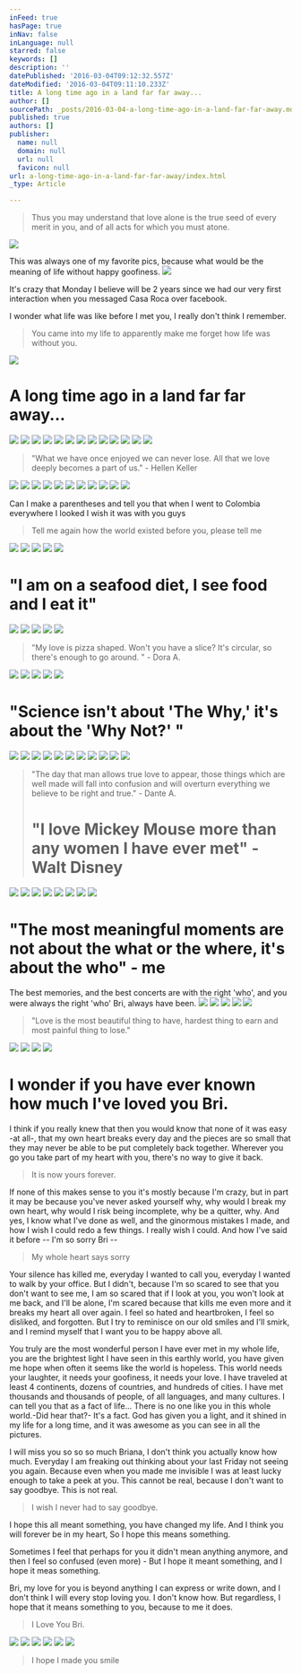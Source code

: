 ```yaml
---
inFeed: true
hasPage: true
inNav: false
inLanguage: null
starred: false
keywords: []
description: ''
datePublished: '2016-03-04T09:12:32.557Z'
dateModified: '2016-03-04T09:11:10.233Z'
title: A long time ago in a land far far away...
author: []
sourcePath: _posts/2016-03-04-a-long-time-ago-in-a-land-far-far-away.md
published: true
authors: []
publisher:
  name: null
  domain: null
  url: null
  favicon: null
url: a-long-time-ago-in-a-land-far-far-away/index.html
_type: Article

---
```

> Thus you may understand that love alone is the true seed of every merit in you, and of all acts for which you must atone.

![](https://s3-us-west-2.amazonaws.com/the-grid-img/p/72b19cacf9f117ffb6bc6ae16d00f32e31aee1c6.jpg)

This was always one of my favorite pics, because what would be the meaning of life without happy goofiness.
![](https://s3-us-west-2.amazonaws.com/the-grid-img/p/4bfee3f1407f5d18ddffc5068cddd6c72b5fee1f.jpg)

It's crazy that Monday I believe will be 2 years since we had our very first interaction when you messaged Casa Roca over facebook.

I wonder what life was like before I met you, I really don't think I remember. 
> 
> You came into my life to apparently make me forget how life was without you.

![](https://the-grid-user-content.s3-us-west-2.amazonaws.com/407c9b78-c149-4742-a7ae-e04c52aeaa26.jpg)

# A long time ago in a land far far away...
![](https://the-grid-user-content.s3-us-west-2.amazonaws.com/58279203-b153-41d4-b4c1-0b8c65ec8c22.jpg)
![](https://the-grid-user-content.s3-us-west-2.amazonaws.com/ce328d7d-44f2-4870-8ab2-2963b4447a51.jpg)
![](https://the-grid-user-content.s3-us-west-2.amazonaws.com/298b7b4d-091f-4d8b-b094-a15837a20b44.jpg)
![](https://the-grid-user-content.s3-us-west-2.amazonaws.com/ed26a062-607b-4534-aa9c-ef32b2434637.jpg)
![](https://the-grid-user-content.s3-us-west-2.amazonaws.com/eeae6a47-9699-4879-b63a-f956ba3d56db.jpg)
![](https://the-grid-user-content.s3-us-west-2.amazonaws.com/27db53b9-3ea3-4df4-9547-2a8566173aa2.jpg)
![](https://the-grid-user-content.s3-us-west-2.amazonaws.com/f7bac88b-8a69-45fc-8599-ac0cf78275c5.jpg)
![](https://the-grid-user-content.s3-us-west-2.amazonaws.com/bcf18fb5-d0d9-4f33-88a1-01595b0ffb03.jpg)
![](https://the-grid-user-content.s3-us-west-2.amazonaws.com/e44335f4-dd9f-42b4-8bf4-87ab742d6c7d.jpg)
![](https://the-grid-user-content.s3-us-west-2.amazonaws.com/f7874227-0759-4084-af59-8ba331615dbe.jpg)
![](https://the-grid-user-content.s3-us-west-2.amazonaws.com/d0602d68-9dde-402d-a94c-856989e9261d.jpg)
![](https://s3-us-west-2.amazonaws.com/the-grid-img/p/5dc915ea8cee5a6446e69caf641f91a419d2bf87.jpg)
![](https://the-grid-user-content.s3-us-west-2.amazonaws.com/3cfe61bf-62f3-494d-b5ae-fc304d6624ce.jpg)

> "What we have once enjoyed we can never lose. All that we love deeply becomes a part of us." - Hellen Keller

![](https://the-grid-user-content.s3-us-west-2.amazonaws.com/36cc5426-628e-4af1-97ab-ddfb8137c390.jpg)
![](https://the-grid-user-content.s3-us-west-2.amazonaws.com/8d5cd5f5-a8bb-43a6-8387-26deab65d330.jpg)
![](https://the-grid-user-content.s3-us-west-2.amazonaws.com/d8ce39f2-2f7f-48eb-842c-117d9f5d18db.jpg)
![](https://the-grid-user-content.s3-us-west-2.amazonaws.com/6c11f9fb-4e77-4b71-931c-4c1536a5f4b7.jpg)
![](https://the-grid-user-content.s3-us-west-2.amazonaws.com/9c7ace3d-64a1-4d9a-9d08-bbdba441bd1d.jpg)
![](https://the-grid-user-content.s3-us-west-2.amazonaws.com/c7f25a82-190f-4c6e-846c-6a112e6aac15.jpg)
![](https://the-grid-user-content.s3-us-west-2.amazonaws.com/11c0f2f9-c66f-40d9-85ba-36f1450b5c80.jpg)
![](https://the-grid-user-content.s3-us-west-2.amazonaws.com/4a4d2f16-1893-4b96-be3f-1492ed2fffc8.jpg)
![](https://the-grid-user-content.s3-us-west-2.amazonaws.com/4481cf0c-5769-421c-a565-4b91efab1f8c.jpg)
![](https://the-grid-user-content.s3-us-west-2.amazonaws.com/1f1fd59c-c7db-4d89-983e-2442adcb754b.jpg)
![](https://the-grid-user-content.s3-us-west-2.amazonaws.com/6ae6eadc-0429-4df4-95df-d032187fe402.jpg)

Can I make a parentheses and tell you that when I went to Colombia everywhere I looked I wish it was with you guys

> Tell me again how the world existed before you, please tell me

![](https://the-grid-user-content.s3-us-west-2.amazonaws.com/ee969796-fd43-4aad-a1c3-19a8c35c940a.jpg)
![](https://the-grid-user-content.s3-us-west-2.amazonaws.com/6518d3f1-f4c9-48a2-91aa-71337447d505.jpg)
![](https://the-grid-user-content.s3-us-west-2.amazonaws.com/53bd941f-eaa3-4b5c-a205-df1eb9d1e0b1.jpg)
![](https://the-grid-user-content.s3-us-west-2.amazonaws.com/485dc7ff-85e2-4460-a561-68aea3d180df.jpg)
![](https://the-grid-user-content.s3-us-west-2.amazonaws.com/d952393b-f061-47fc-a439-066fca579020.jpg)

# "I am on a seafood diet, I see food and I eat it"
![](https://the-grid-user-content.s3-us-west-2.amazonaws.com/07b8473b-c688-41f7-8e3e-c06d012508db.jpg)
![](https://the-grid-user-content.s3-us-west-2.amazonaws.com/1ed9c578-3c7a-4a1d-9e88-30f085ca5377.jpg)
![](https://the-grid-user-content.s3-us-west-2.amazonaws.com/9b8869c4-0003-478b-8fa0-714f8566158b.jpg)
![](https://the-grid-user-content.s3-us-west-2.amazonaws.com/962b02fa-49bb-4496-9237-e63e113b7233.jpg)
![](https://the-grid-user-content.s3-us-west-2.amazonaws.com/b56eb8a6-da55-4d76-89fe-5aff902e679e.jpg)

> "My love is pizza shaped. Won't you have a slice? It's circular, so there's enough to go around. " - Dora A.

![](https://the-grid-user-content.s3-us-west-2.amazonaws.com/d85e0357-19cb-459a-babb-f72bb021c715.jpg)
![](https://the-grid-user-content.s3-us-west-2.amazonaws.com/5164901d-2f2c-47db-8966-fb50d109450d.jpg)
![](https://the-grid-user-content.s3-us-west-2.amazonaws.com/bf39c481-a3e6-4b5f-8c98-4f265682cd04.jpg)
![](https://the-grid-user-content.s3-us-west-2.amazonaws.com/f3ee2cbf-d824-4e5b-a95c-0698bd3bb7f8.jpg)
![](https://the-grid-user-content.s3-us-west-2.amazonaws.com/47e94285-f273-43f3-baed-024d1eb2375f.jpg)

# "Science isn't about 'The Why,' it's about the 'Why Not?' "
![](https://the-grid-user-content.s3-us-west-2.amazonaws.com/0dfd9949-de06-4c96-bf76-51c890c084cc.jpg)
![](https://the-grid-user-content.s3-us-west-2.amazonaws.com/c84becb9-0e4c-45e6-acf9-375e760100c5.jpg)
![](https://the-grid-user-content.s3-us-west-2.amazonaws.com/b6e8a1c4-f93f-4e84-95d7-61533db3c22f.jpg)
![](https://the-grid-user-content.s3-us-west-2.amazonaws.com/988c795e-eb29-457b-959f-95e436d71dce.jpg)
![](https://the-grid-user-content.s3-us-west-2.amazonaws.com/62725425-e3e7-4108-83ea-7d3362023954.jpg)
![](https://the-grid-user-content.s3-us-west-2.amazonaws.com/b846647f-4f07-4d22-b544-d9b2469a8aba.jpg)
![](https://the-grid-user-content.s3-us-west-2.amazonaws.com/ac690fd7-6474-4633-90ee-16be6e17b387.jpg)
![](https://the-grid-user-content.s3-us-west-2.amazonaws.com/d72e95c0-3bae-407d-bb60-87ad0c3c9f08.jpg)
![](https://the-grid-user-content.s3-us-west-2.amazonaws.com/702920ef-a3ea-475d-a567-bd23170f9296.jpg)
![](https://the-grid-user-content.s3-us-west-2.amazonaws.com/d0d49077-f093-48f5-b0c3-e7fa34629d3f.jpg)
![](https://the-grid-user-content.s3-us-west-2.amazonaws.com/e7f9c624-c96e-47d3-9152-05621292043f.jpg)

> "The day that man allows true love to appear, those things which are 
> well made will fall into confusion and will overturn everything we 
> believe to be right and true." - Dante A.
> 
> # "I love Mickey Mouse more than any women I have ever met" - Walt Disney

![](https://the-grid-user-content.s3-us-west-2.amazonaws.com/84b341bf-be56-438c-b42e-12c9d830b1e2.jpg)
![](https://the-grid-user-content.s3-us-west-2.amazonaws.com/3c847dc2-1d85-4007-951b-bbd81bb010e6.jpg)
![](https://the-grid-user-content.s3-us-west-2.amazonaws.com/cd6c5770-99ee-427c-ad91-2825a884f2f9.jpg)
![](https://the-grid-user-content.s3-us-west-2.amazonaws.com/a4823bdb-76b7-4a4b-931e-5560a78728e4.jpg)
![](https://the-grid-user-content.s3-us-west-2.amazonaws.com/fb793dd4-ffb9-4d84-9340-9a5c96069b81.jpg)
![](https://the-grid-user-content.s3-us-west-2.amazonaws.com/62bd19d8-9106-4787-b39b-36fc89950e92.jpg)
![](https://the-grid-user-content.s3-us-west-2.amazonaws.com/087602f4-ee33-411a-a806-4c0296390c9a.jpg)
![](https://s3-us-west-2.amazonaws.com/the-grid-img/p/561571f2ac8876d0c42e22141b7cf031e35318b5.jpg)

# "The most meaningful moments are not about the what or the where, it's about the who" - me

The best memories, and the best concerts are with the right 'who', and you were always the right 'who' Bri, always have been.
![](https://the-grid-user-content.s3-us-west-2.amazonaws.com/2260bd1e-ee58-4e5f-9422-97945cc4b1a4.jpg)
![](https://the-grid-user-content.s3-us-west-2.amazonaws.com/181563d0-b577-4a6d-a558-42d37440f5f9.jpg)
![](https://the-grid-user-content.s3-us-west-2.amazonaws.com/b4334142-d398-4858-a6df-5ca057e38097.jpg)
![](https://the-grid-user-content.s3-us-west-2.amazonaws.com/97bfbd86-3d6a-4c1d-994e-68bbed540412.jpg)
![](https://the-grid-user-content.s3-us-west-2.amazonaws.com/d3d5f93c-6b94-40ee-af49-8c692827b52e.jpg)

> "Love is the most beautiful thing to have, hardest thing to earn and most painful thing to lose."

![](https://the-grid-user-content.s3-us-west-2.amazonaws.com/d7c30686-93b5-42ec-9eb2-2be56a6aa272.jpg)
![](https://the-grid-user-content.s3-us-west-2.amazonaws.com/3527658d-7d6c-48c4-9dda-acec0b1b660f.jpg)
![](https://the-grid-user-content.s3-us-west-2.amazonaws.com/aa8ad7cf-f130-4297-bae8-15c7d39e933b.jpg)
![](https://the-grid-user-content.s3-us-west-2.amazonaws.com/271c3b83-9dbc-4d6c-b776-446933510691.jpg)

# I wonder if you have ever known how much I've loved you Bri.

I think if you really knew that then you would know that none of it was easy -at all-, that my own heart breaks every day and the pieces are so small that they may never be able to be put completely back together. Wherever you go you take part of my heart with you, there's no way to give it back.

> It is now yours forever.

If none of this makes sense to you it's mostly because I'm crazy, but in part it may be because you've never asked yourself why, why would I break my own heart, why would I risk being incomplete, why be a quitter, why. And yes, I know what I've done as well, and the ginormous mistakes I made, and how I wish I could redo a few things. I really wish I could. And how I've said it before -- I'm so sorry Bri --

> My whole heart says sorry

Your silence has killed me, everyday I wanted to call you, everyday I 
wanted to walk by your office. But I didn't, because I'm so scared to 
see that you don't want to see me, I am so scared that if I look at you,
you won't look at me back, and I'll be alone, I'm scared because that 
kills me even more and it breaks my heart all over again. I feel so 
hated and heartbroken, I feel so disliked, and forgotten. But I try to reminisce on our old smiles and I'll smirk, and I remind myself that I want you to be  happy above all.

You truly are the most wonderful person I have ever met in my whole life, you are the brightest light I have seen in this earthly world, you have given me hope when often it seems like the world is hopeless. This world needs your laughter, it needs your goofiness, it needs your love. I have traveled at least 4 continents, dozens of countries, and hundreds of cities. I have met thousands and thousands of people, of all languages, and many cultures. I can tell you that as a fact of life... There is no one like you in this whole world.-Did hear that?- It's a fact. God has given you a light, and it shined in my life for a long time, and it was awesome as you can see in all the pictures.

I will miss you so so so much Briana, I don't think you actually know how much. Everyday I am freaking out thinking about your last Friday not seeing you again. Because even when you made me invisible I was at least lucky enough to take a peek at you. This cannot be real, because I don't want to say goodbye. This is not real.

> I wish I never had to say goodbye.

I hope this all meant something, you have changed my life. And I think you will forever be in my heart, So I hope this means something.

Sometimes I feel that perhaps for you it didn't mean anything anymore, and then I feel so confused (even more) - But I hope it meant something, and I hope it meas something.

Bri, my love for you is beyond anything I can express or write down, and I don't think I will every stop loving you. I don't know how. But regardless, I hope that it means something to you, because to me it does.

> I Love You Bri. 

![](https://the-grid-user-content.s3-us-west-2.amazonaws.com/4ebb4d31-5357-4f61-a8ac-fc815ede52ec.jpg)
![](https://the-grid-user-content.s3-us-west-2.amazonaws.com/9f7fa43b-0194-4feb-9f7f-2679428ff8bb.jpg)
![](https://the-grid-user-content.s3-us-west-2.amazonaws.com/a09d5cd9-53db-446d-895b-49e18ad98d70.jpg)
![](https://the-grid-user-content.s3-us-west-2.amazonaws.com/aa0e2b81-a272-4000-bf58-28ac82d31802.jpg)
![](https://the-grid-user-content.s3-us-west-2.amazonaws.com/fe1e5dc6-7ec9-414d-aae2-200e2087434b.jpg)
![](https://the-grid-user-content.s3-us-west-2.amazonaws.com/f5e702c9-6d89-4682-86da-047a6b44c9e4.jpg)

> I hope I made you smile